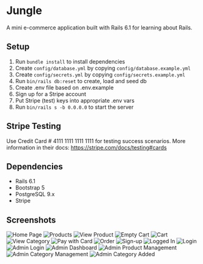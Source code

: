# Jungle

A mini e-commerce application built with Rails 6.1 for learning about Rails. 

## Setup

1. Run `bundle install` to install dependencies
2. Create `config/database.yml` by copying `config/database.example.yml`
3. Create `config/secrets.yml` by copying `config/secrets.example.yml`
4. Run `bin/rails db:reset` to create, load and seed db
5. Create .env file based on .env.example
6. Sign up for a Stripe account
7. Put Stripe (test) keys into appropriate .env vars
8. Run `bin/rails s -b 0.0.0.0` to start the server

## Stripe Testing

Use Credit Card # 4111 1111 1111 1111 for testing success scenarios.
More information in their docs: <https://stripe.com/docs/testing#cards>

## Dependencies

- Rails 6.1
- Bootstrap 5
- PostgreSQL 9.x
- Stripe

## Screenshots

![Home Page](https://github.com/nathan-ts/jungle-rails/blob/main/docs/intro.jpg)
![Products](https://github.com/nathan-ts/jungle-rails/blob/main/docs/products.jpg)
![View Product](https://github.com/nathan-ts/jungle-rails/blob/main/docs/product-view.jpg)
![Empty Cart](https://github.com/nathan-ts/jungle-rails/blob/main/docs/cart-empty.jpg)
![Cart](https://github.com/nathan-ts/jungle-rails/blob/main/docs/cart.jpg)
![View Category](https://github.com/nathan-ts/jungle-rails/blob/main/docs/category.jpg)
![Pay with Card](https://github.com/nathan-ts/jungle-rails/blob/main/docs/pay-with-card.jpg)
![Order](https://github.com/nathan-ts/jungle-rails/blob/main/docs/order.jpg)
![Sign-up](https://github.com/nathan-ts/jungle-rails/blob/main/docs/signup.jpg)
![Logged In](https://github.com/nathan-ts/jungle-rails/blob/main/docs/logged-in.jpg)
![Login](https://github.com/nathan-ts/jungle-rails/blob/main/docs/login.jpg)
![Admin Login](https://github.com/nathan-ts/jungle-rails/blob/main/docs/admin-login.jpg)
![Admin Dashboard](https://github.com/nathan-ts/jungle-rails/blob/main/docs/dashboard.jpg)
![Admin Product Management](https://github.com/nathan-ts/jungle-rails/blob/main/docs/admin-products.jpg)
![Admin Category Management](https://github.com/nathan-ts/jungle-rails/blob/main/docs/admin-categories.jpg)
![Admin Category Added](https://github.com/nathan-ts/jungle-rails/blob/main/docs/added-category.jpg)